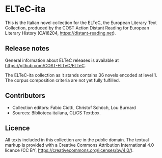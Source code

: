 # ELTeC-ita

This is the Italian novel collection for the ELTeC, the European Literary Text Collection, produced by the COST Action Distant Reading for European Literary History (CA16204, https://distant-reading.net).

## Release notes

General information about ELTeC releases is available at https://github.com/COST-ELTeC/ELTeC.

The ELTeC-ita collection as it stands contains 36 novels encoded at level 1. The corpus composition criteria are not yet fully fulfilled.

## Contributors

* Collection editors: Fabio Ciotti, Christof Schöch, Lou Burnard
* Sources: Biblioteca italiana, CLiGS Textbox. 

## Licence

All texts included in this collection are in the public domain. The textual markup is provided with a Creative Commons Attribution International 4.0 licence (CC BY, https://creativecommons.org/licenses/by/4.0/).
